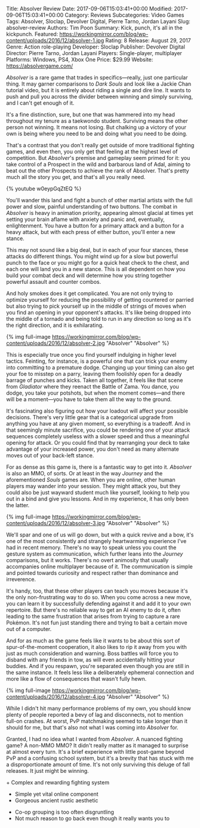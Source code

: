 Title: Absolver Review
Date: 2017-09-06T15:03:41+00:00
Modified: 2017-09-06T15:03:41+00:00
Category: Reviews
Subcategories: Video Games
Tags: Absolver, Sloclap, Devolver Digital, Pierre Tarno, Jordan Layani
Slug: absolver-review
Authors: Tim Poon
Summary: Kick, punch, it's all in the kickpunch.
Featured: https://workingmirror.com/blog/wp-content/uploads/2016/12/absolver-1.jpg
Rating: 8
Release: August 29, 2017
Genre: Action role-playing
Developer: Sloclap
Publisher: Devolver Digital
Director: Pierre Tarno, Jordan Layani
Players: Single-player, multiplayer
Platforms: Windows, PS4, Xbox One
Price: $29.99
Website: https://absolvergame.com/

*Absolver* is a rare game that trades in specifics—really, just one particular thing. It may garner comparisons to *Dark Souls* and look like a Jackie Chan tutorial video, but it is entirely about riding a single and dire line. It wants to push and pull you across the divider between winning and simply surviving, and I can't get enough of it.

It's a fine distinction, sure, but one that was hammered into my head throughout my tenure as a taekwondo student. Surviving means the other person not winning. It means not losing. But chalking up a victory of your own is being where you need to be and doing what you need to be doing.

That's a contrast that you don't really get outside of more traditional fighting games, and even then, you only get that feeling at the highest level of competition. But *Absolver*'s premise and gameplay seem primed for it: you take control of a Prospect in the wild and barbarous land of Adal, aiming to beat out the other Prospects to achieve the rank of Absolver. That's pretty much all the story you get, and that's all you really need.

{% youtube w0eypGqZtEQ %}

You'll wander this land and fight a bunch of other martial artists with the full power and slow, painful understanding of two buttons. The combat in *Absolver* is heavy in animation priority, appearing almost glacial at times yet setting your brain aflame with anxiety and panic and, eventually, enlightenment. You have a button for a primary attack and a button for a heavy attack, but with each press of either button, you'll enter a new stance.

This may not sound like a big deal, but in each of your four stances, these attacks do different things. You might wind up for a slow but powerful punch to the face or you might go for a quick heat check to the chest, and each one will land you in a new stance. This is all dependent on how you build your combat deck and will determine how you string together powerful assault and counter combos.

And holy smokes does it get complicated. You are not only trying to optimize yourself for reducing the possibility of getting countered or parried but also trying to pick yourself up in the middle of strings of moves when you find an opening in your opponent's attacks. It's like being dropped into the middle of a tornado and being told to run in any direction so long as it's the right direction, and it is exhilarating.

{% img full-image https://workingmirror.com/blog/wp-content/uploads/2016/12/absolver-2.jpg "Absolver" "Absolver" %}

This is especially true once you find yourself indulging in higher level tactics. Feinting, for instance, is a powerful one that can trick your enemy into committing to a premature dodge. Changing up your timing can also get your foe to misstep on a parry, leaving them foolishly open for a deadly barrage of punches and kicks. Taken all together, it feels like that scene from *Gladiator* where they reenact the Battle of Zama. You dance, you dodge, you take your potshots, but when the moment comes—and there will be a moment—you have to take them all the way to the ground.

It's fascinating also figuring out how your loadout will affect your possible decisions. There's very little gear that is a categorical upgrade from anything you have at any given moment, so everything is a tradeoff. And in that seemingly minute sacrifice, you could be rendering one of your attack sequences completely useless with a slower speed and thus a meaningful opening for attack. Or you could find that by rearranging your deck to take advantage of your increased power, you don't need as many alternate moves out of your back-left stance.

For as dense as this game is, there is a fantastic way to get into it. *Absolver* is also an MMO, of sorts. Or at least in the way *Journey* and the aforementioned *Souls* games are. When you are online, other human players may wander into your session. They might attack you, but they could also be just wayward student much like yourself, looking to help you out in a bind and give you lessons. And in my experience, it has only been the latter.

{% img full-image https://workingmirror.com/blog/wp-content/uploads/2016/12/absolver-3.jpg "Absolver" "Absolver" %}

We'll spar and one of us will go down, but with a quick revive and a bow, it's one of the most consistently and strangely heartwarming experience I've had in recent memory. There's no way to speak unless you count the gesture system as communication, which further leans into the *Journey* comparisons, but it works. There's no overt animosity that usually accompanies online multiplayer because of it. The communication is simple and pointed towards curiosity and respect rather than dominance and irreverence.

It's handy, too, that these other players can teach you moves because it's the only non-frustrating way to do so. When you come across a new move, you can learn it by successfully defending against it and add it to your own repertoire. But there's no reliable way to get an AI enemy to do it, often leading to the same frustration that arises from trying to capture a rare Pokémon. It's not fun just standing there and trying to bait a certain move out of a computer.

And for as much as the game feels like it wants to be about this sort of spur-of-the-moment cooperation, it also likes to rip it away from you with just as much consideration and warning. Boss battles will force you to disband with any friends in tow, as will even accidentally hitting your buddies. And if you respawn, you're separated even though you are still in the same instance. It feels less like a deliberately ephemeral connection and more like a flow of consequences that wasn't fully hewn.

{% img full-image https://workingmirror.com/blog/wp-content/uploads/2016/12/absolver-4.jpg "Absolver" "Absolver" %}

While I didn't hit many performance problems of my own, you should know plenty of people reported a bevy of lag and disconnects, not to mention full-on crashes. At worst, PvP matchmaking seemed to take longer than it should for me, but that's also not what I was coming into *Absolver* for.

Granted, I had no idea what I wanted from *Absolver*. A nuanced fighting game? A non-MMO MMO? It didn't really matter as it managed to surprise at almost every turn. It's a brief experience with little post-game beyond PvP and a confusing school system, but it's a brevity that has stuck with me a disproportionate amount of time. It's not only surviving this deluge of fall releases. It just might be winning.

\+ Complex and rewarding fighting system  
+ Simple yet vital online component  
+ Gorgeous ancient rustic aesthetic  
- Co-op grouping is too often disgruntling  
- Not much reason to go back even though it really wants you to
